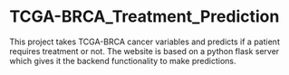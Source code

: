 # TCGA-BRCA_Treatment_Prediction

This project takes TCGA-BRCA cancer variables and predicts if a patient requires treatment or not.
The website is based on a python flask server which gives it the backend functionality to make predictions.
